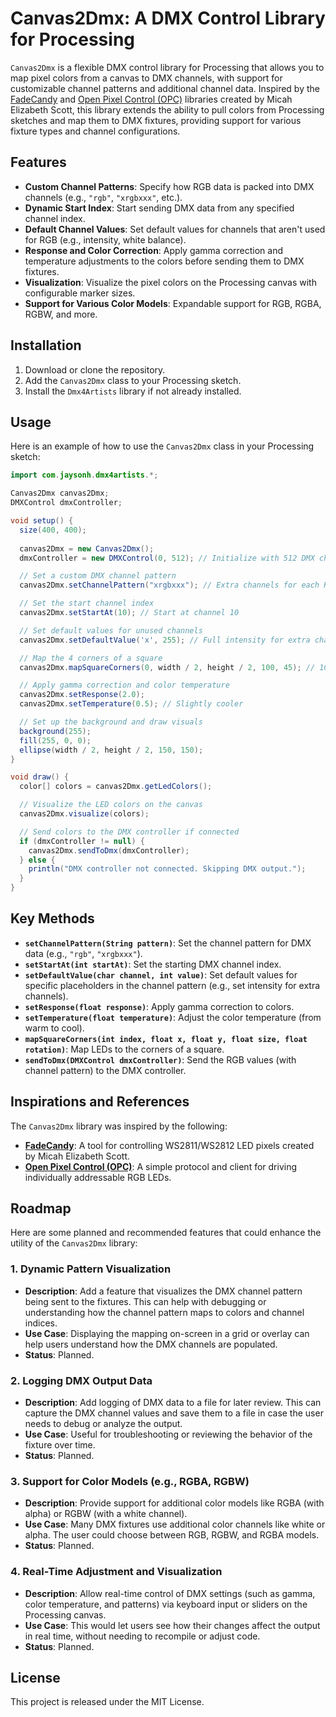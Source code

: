 # Canvas2Dmx: A DMX Control Library for Processing

`Canvas2Dmx` is a flexible DMX control library for Processing that allows you to map pixel colors from a canvas to DMX channels, with support for customizable channel patterns and additional channel data. Inspired by the [FadeCandy](https://github.com/scanlime/fadecandy) and [Open Pixel Control (OPC)](https://github.com/scanlime/fadecandy/tree/master/examples/Processing) libraries created by Micah Elizabeth Scott, this library extends the ability to pull colors from Processing sketches and map them to DMX fixtures, providing support for various fixture types and channel configurations.

## Features

- **Custom Channel Patterns**: Specify how RGB data is packed into DMX channels (e.g., `"rgb"`, `"xrgbxxx"`, etc.).
- **Dynamic Start Index**: Start sending DMX data from any specified channel index.
- **Default Channel Values**: Set default values for channels that aren't used for RGB (e.g., intensity, white balance).
- **Response and Color Correction**: Apply gamma correction and temperature adjustments to the colors before sending them to DMX fixtures.
- **Visualization**: Visualize the pixel colors on the Processing canvas with configurable marker sizes.
- **Support for Various Color Models**: Expandable support for RGB, RGBA, RGBW, and more.

## Installation

1. Download or clone the repository.
2. Add the `Canvas2Dmx` class to your Processing sketch.
3. Install the `Dmx4Artists` library if not already installed.

## Usage

Here is an example of how to use the `Canvas2Dmx` class in your Processing sketch:

```java
import com.jaysonh.dmx4artists.*;

Canvas2Dmx canvas2Dmx;
DMXControl dmxController;

void setup() {
  size(400, 400);
  
  canvas2Dmx = new Canvas2Dmx();
  dmxController = new DMXControl(0, 512); // Initialize with 512 DMX channels

  // Set a custom DMX channel pattern
  canvas2Dmx.setChannelPattern("xrgbxxx"); // Extra channels for each RGB set

  // Set the start channel index
  canvas2Dmx.setStartAt(10); // Start at channel 10

  // Set default values for unused channels
  canvas2Dmx.setDefaultValue('x', 255); // Full intensity for extra channels

  // Map the 4 corners of a square
  canvas2Dmx.mapSquareCorners(0, width / 2, height / 2, 100, 45); // 100px square

  // Apply gamma correction and color temperature
  canvas2Dmx.setResponse(2.0);
  canvas2Dmx.setTemperature(0.5); // Slightly cooler

  // Set up the background and draw visuals
  background(255);
  fill(255, 0, 0);
  ellipse(width / 2, height / 2, 150, 150);
}

void draw() {
  color[] colors = canvas2Dmx.getLedColors();

  // Visualize the LED colors on the canvas
  canvas2Dmx.visualize(colors);

  // Send colors to the DMX controller if connected
  if (dmxController != null) {
    canvas2Dmx.sendToDmx(dmxController);
  } else {
    println("DMX controller not connected. Skipping DMX output.");
  }
}
```

Key Methods
-----------

-   **`setChannelPattern(String pattern)`**: Set the channel pattern for DMX data (e.g., `"rgb"`, `"xrgbxxx"`).
-   **`setStartAt(int startAt)`**: Set the starting DMX channel index.
-   **`setDefaultValue(char channel, int value)`**: Set default values for specific placeholders in the channel pattern (e.g., set intensity for extra channels).
-   **`setResponse(float response)`**: Apply gamma correction to colors.
-   **`setTemperature(float temperature)`**: Adjust the color temperature (from warm to cool).
-   **`mapSquareCorners(int index, float x, float y, float size, float rotation)`**: Map LEDs to the corners of a square.
-   **`sendToDmx(DMXControl dmxController)`**: Send the RGB values (with channel pattern) to the DMX controller.

Inspirations and References
---------------------------

The `Canvas2Dmx` library was inspired by the following:

-   [**FadeCandy**](https://github.com/scanlime/fadecandy): A tool for controlling WS2811/WS2812 LED pixels created by Micah Elizabeth Scott.
-   [**Open Pixel Control (OPC)**](https://github.com/scanlime/fadecandy/tree/master/examples/Processing): A simple protocol and client for driving individually addressable RGB LEDs.

Roadmap
-------

Here are some planned and recommended features that could enhance the utility of the `Canvas2Dmx` library:

### 1\. **Dynamic Pattern Visualization**

-   **Description**: Add a feature that visualizes the DMX channel pattern being sent to the fixtures. This can help with debugging or understanding how the channel pattern maps to colors and channel indices.
-   **Use Case**: Displaying the mapping on-screen in a grid or overlay can help users understand how the DMX channels are populated.
-   **Status**: Planned.

### 2\. **Logging DMX Output Data**

-   **Description**: Add logging of DMX data to a file for later review. This can capture the DMX channel values and save them to a file in case the user needs to debug or analyze the output.
-   **Use Case**: Useful for troubleshooting or reviewing the behavior of the fixture over time.
-   **Status**: Planned.

### 3\. **Support for Color Models (e.g., RGBA, RGBW)**

-   **Description**: Provide support for additional color models like RGBA (with alpha) or RGBW (with a white channel).
-   **Use Case**: Many DMX fixtures use additional color channels like white or alpha. The user could choose between RGB, RGBW, and RGBA models.
-   **Status**: Planned.

### 4\. **Real-Time Adjustment and Visualization**

-   **Description**: Allow real-time control of DMX settings (such as gamma, color temperature, and patterns) via keyboard input or sliders on the Processing canvas.
-   **Use Case**: This would let users see how their changes affect the output in real time, without needing to recompile or adjust code.
-   **Status**: Planned.

License
-------
This project is released under the MIT License.

